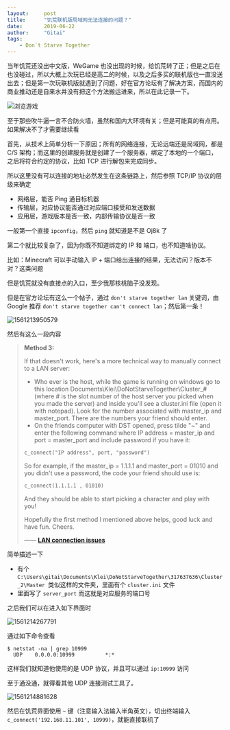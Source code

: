 ```yaml
---
layout:     post
title:      "饥荒联机版局域网无法连接的问题？"
date:       2019-06-22
author:     "Gitai"
tags:
    - Don`t Starve Together
---
```


当年饥荒还没出中文版，WeGame 也没出现的时候，给饥荒转了正；但是之后在也没碰过，所以大概上次玩已经是高二的时候，以及之后多买的联机版也一直没送出去；但是第一次玩联机版就遇到了问题，好在官方论坛有了解决方案，而国内的商业推动还是自来水并没有把这个方法搬运进来，所以在此记录一下。

![浏览游戏](https://i.loli.net/2019/06/22/5d0e405a4c7e652300.png)

<!-- more -->

至于那些吹牛逼一言不合防火墙，虽然和国内大环境有关；但是可能真的有点用。如果解决不了才需要继续看

首先，从技术上简单分析一下原因；所有的网络连接，无论远端还是局域网，都是 C/S 架构；而这里的创建服务就是创建了一个服务器，绑定了本地的一个端口，之后将符合约定的协议，比如 TCP 进行解包来完成同步。

所以这里没有可以连接的地址必然发生在这条链路上，然后参照 TCP/IP 协议的层级来确定

* 网络层，能否 Ping 通目标机器
* 传输层，对应协议能否通过对应端口接受和发送数据
* 应用层，游戏版本是否一致，内部传输协议是否一致

一般第一个直接 `ipconfig`，然后 `ping` 就知道是不是 Oj8k 了

第二个就比较复杂了，因为你既不知道绑定的 IP 和 端口，也不知道啥协议。

比如：Minecraft 可以手动输入 IP + 端口给出连接的结果，无法访问？版本不对？这类问题

但是饥荒就没有直接点的入口，至少我那核桃脑子没发现。

但是在官方论坛有这么一个帖子，通过 `don't starve together lan` 关键词，由 Google 推荐 `don't starve together can't connect lan`；然后第一条！

![1561213950579](https://i.loli.net/2019/06/22/5d0e405b256a060363.png)

然后有这么一段内容

> **Method 3:**
>
> If that doesn't work, here's a more technical way to manually connect to a LAN server:
>
> - Who ever is the host, while the game is running on windows go to this location Documents\Klei\DoNotStarveTogether\Cluster_# (where # is the slot number of the host server you picked when you made the server) and inside you'll see a cluster.ini file (open it with notepad). Look for the number associated with master_ip and master_port. There are the numbers your friend should enter.
> - On the friends computer with DST opened, press tilde "~" and enter the following command where IP address = master_ip and port = master_port and include password if you have it:
>
> ```html
> c_connect("IP address", port, "password")
> ```
>
> So for example, if the master_ip = 1.1.1.1 and master_port = 01010 and you didn't use a password, the code your friend should use is:
>
> ```html
> c_connect(1.1.1.1 , 01010)
> ```
>
> And they should be able to start picking a character and play with you! 
>
> Hopefully the first method I mentioned above helps, good luck and have fun. Cheers.
>
> —— [**LAN connection issues**](https://forums.kleientertainment.com/forums/topic/84885-lan-connection-issues/?page=0&tab=comments#comment-979531)

简单描述一下

* 有个 `C:\Users\gitai\Documents\Klei\DoNotStarveTogether\317637636\Cluster_2\Master `类似这样的文件夹，里面有个 `cluster.ini` 文件
* 里面写了 `server_port` 而这就是对应服务的端口号

之后我们可以在进入如下界面时

![1561214267791](https://i.loli.net/2019/06/22/5d0e40997621163024.png)

通过如下命令查看 

```shell
$ netstat -na | grep 10999
  UDP    0.0.0.0:10999          *:*
```

这样我们就知道他使用的是 UDP 协议，并且可以通过 `ip:10999` 访问

至于通没通，就得看其他 UDP 连接测试工具了。

![1561214881628](https://i.loli.net/2019/06/22/5d0e405d86f4e90905.png)

然后在饥荒界面使用 `~` 键（注意输入法输入半角英文），切出终端输入 `c_connect('192.168.11.101', 10999)`，就能直接联机了

